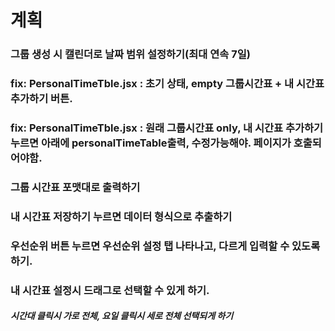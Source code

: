 # 계획

### 그룹 생성 시 캘린더로 날짜 범위 설정하기(최대 연속 7일)


### fix: PersonalTimeTble.jsx :  초기 상태, empty 그룹시간표 + 내 시간표 추가하기 버튼.

### fix: PersonalTimeTble.jsx :  원래 그룹시간표 only, 내 시간표 추가하기 누르면 아래에 personalTimeTable출력, 수정가능해야. 페이지가 호출되어야함.



### 그룹 시간표 포맷대로 출력하기 

### 내 시간표 저장하기 누르면 데이터 형식으로 추출하기

### 우선순위 버튼 누르면 우선순위 설정 탭 나타나고, 다르게 입력할 수 있도록하기.

### 내 시간표 설정시 드래그로 선택할 수 있게 하기.
##### 시간대 클릭시 가로 전체, 요일 클릭시 세로 전체 선택되게 하기


